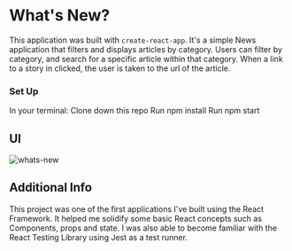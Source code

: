 # What's New?

This application was built with `create-react-app`. It's a simple News application that filters and displays articles by category. Users can filter by category, and search for a specific article within that category. When a link to a story in clicked, the user is taken to the url of the article. 

### Set Up
In your terminal: 
Clone down this repo
Run npm install
Run npm start

## UI
![whats-new](https://user-images.githubusercontent.com/58377277/81359326-1761c900-9096-11ea-8974-2e427c1d377b.gif)

## Additional Info
This project was one of the first applications I've built using the React Framework. It helped me solidify some basic React concepts such as Components, props and state. I was also able to become familiar with the React Testing Library using Jest as a test runner. 



